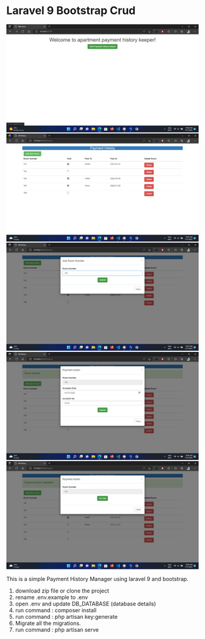 <h1>Laravel 9 Bootstrap Crud</h1>
<img src="images/1.png">
<img src="images/2.png">
<img src="images/3.png">
<img src="images/4.png">
<img src="images/5.png">

This is a simple Payment History Manager using laravel 9 and bootstrap.

1) download zip file or clone the project
2) rename .env.example to .env
3) open .env and update DB_DATABASE (database details)
4) run command : composer install
5) run command : php artisan key:generate
6) Migrate all the migrations.
7) run command : php artisan serve



